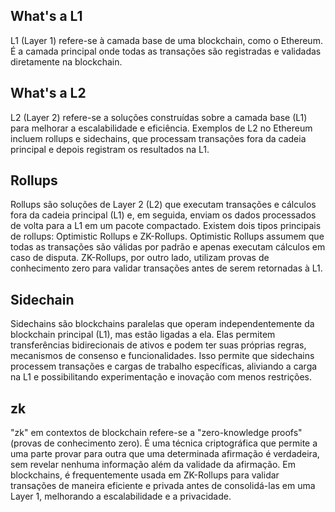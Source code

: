 ## What's a L1

L1 (Layer 1) refere-se à camada base de uma blockchain, como o Ethereum. É a camada principal onde todas as transações são registradas e validadas diretamente na blockchain.

## What's a L2

L2 (Layer 2) refere-se a soluções construídas sobre a camada base (L1) para melhorar a escalabilidade e eficiência. Exemplos de L2 no Ethereum incluem rollups e sidechains, que processam transações fora da cadeia principal e depois registram os resultados na L1.

## Rollups
Rollups são soluções de Layer 2 (L2) que executam transações e cálculos fora da cadeia principal (L1) e, em seguida, enviam os dados processados de volta para a L1 em um pacote compactado. Existem dois tipos principais de rollups: Optimistic Rollups e ZK-Rollups. Optimistic Rollups assumem que todas as transações são válidas por padrão e apenas executam cálculos em caso de disputa. ZK-Rollups, por outro lado, utilizam provas de conhecimento zero para validar transações antes de serem retornadas à L1.

## Sidechain
Sidechains são blockchains paralelas que operam independentemente da blockchain principal (L1), mas estão ligadas a ela. Elas permitem transferências bidirecionais de ativos e podem ter suas próprias regras, mecanismos de consenso e funcionalidades. Isso permite que sidechains processem transações e cargas de trabalho específicas, aliviando a carga na L1 e possibilitando experimentação e inovação com menos restrições.

## zk
"zk" em contextos de blockchain refere-se a "zero-knowledge proofs" (provas de conhecimento zero). É uma técnica criptográfica que permite a uma parte provar para outra que uma determinada afirmação é verdadeira, sem revelar nenhuma informação além da validade da afirmação. Em blockchains, é frequentemente usada em ZK-Rollups para validar transações de maneira eficiente e privada antes de consolidá-las em uma Layer 1, melhorando a escalabilidade e a privacidade.